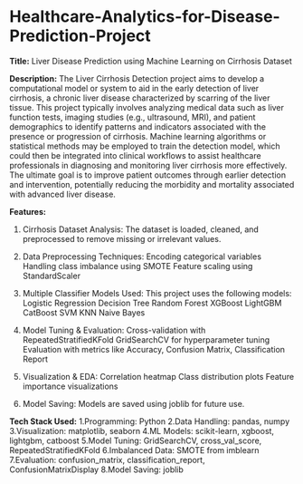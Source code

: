 # Healthcare-Analytics-for-Disease-Prediction-Project

**Title:** Liver Disease Prediction using Machine Learning on Cirrhosis Dataset

**Description:** The Liver Cirrhosis Detection project aims to develop a computational model or system to aid in the early detection of liver cirrhosis, a chronic liver disease characterized by scarring of the liver tissue. This project typically involves analyzing medical data such as liver function tests, imaging studies (e.g., ultrasound, MRI), and patient demographics to identify patterns and indicators associated with the presence or progression of cirrhosis. Machine learning algorithms or statistical methods may be employed to train the detection model, which could then be integrated into clinical workflows to assist healthcare professionals in diagnosing and monitoring liver cirrhosis more effectively. The ultimate goal is to improve patient outcomes through earlier detection and intervention, potentially reducing the morbidity and mortality associated with advanced liver disease.


**Features:** 
1. Cirrhosis Dataset Analysis: 
    The dataset is loaded, cleaned, and preprocessed to remove missing or irrelevant values.

2. Data Preprocessing Techniques: 
    Encoding categorical variables
    Handling class imbalance using SMOTE
    Feature scaling using StandardScaler

3. Multiple Classifier Models Used: 
    This project uses the following models: Logistic Regression
                                            Decision Tree
                                            Random Forest
                                            XGBoost
                                            LightGBM
                                            CatBoost
                                            SVM
                                            KNN
                                            Naive Bayes

4. Model Tuning & Evaluation: 
    Cross-validation with RepeatedStratifiedKFold
    GridSearchCV for hyperparameter tuning
    Evaluation with metrics like Accuracy, Confusion Matrix, Classification Report

5. Visualization & EDA: 
    Correlation heatmap
    Class distribution plots
    Feature importance visualizations

6. Model Saving: 
    Models are saved using joblib for future use.


**Tech Stack Used:**
1.Programming: Python
2.Data Handling: pandas, numpy
3.Visualization: matplotlib, seaborn
4.ML Models: scikit-learn, xgboost, lightgbm, catboost
5.Model Tuning:	GridSearchCV, cross_val_score, RepeatedStratifiedKFold
6.Imbalanced Data: SMOTE from imblearn
7.Evaluation: confusion_matrix, classification_report, ConfusionMatrixDisplay
8.Model Saving: joblib
